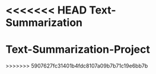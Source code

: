 <<<<<<< HEAD
Text-Summarization
=======
<h1>Text-Summarization-Project</h1>
>>>>>>> 5907627fc31401b4fdc8107a09b7b71c19e6bb7b
